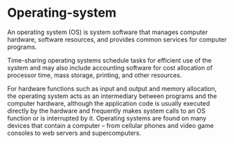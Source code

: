 # Operating-system
An operating system (OS) is system software that manages computer hardware, software resources, and provides common services for computer programs.

Time-sharing operating systems schedule tasks for efficient use of the system and may also include accounting software for cost allocation of processor time, mass storage, printing, and other resources.

For hardware functions such as input and output and memory allocation, the operating system acts as an intermediary between programs and the computer hardware, although the application code is usually executed directly by the hardware and frequently makes system calls to an OS function or is interrupted by it. Operating systems are found on many devices that contain a computer – from cellular phones and video game consoles to web servers and supercomputers.
